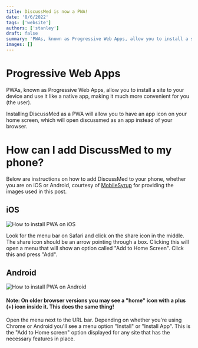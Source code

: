 ```yaml
---
title: DiscussMed is now a PWA!
date: '8/6/2022'
tags: ['website']
authors: ['stanley']
draft: false
summary: 'PWAs, known as Progressive Web Apps, allow you to install a site to your device and use it like a native app, making it much more convenient for you (the user). Read more to learn how.'
images: []
---
```


# Progressive Web Apps

PWAs, known as Progressive Web Apps, allow you to install a site to your device and use it like a native app, making it much more convenient for you (the user).

Installing DiscussMed as a PWA will allow you to have an app icon on your home screen, which will open discussmed as an app instead of your browser.

# How can I add DiscussMed to my phone?

Below are instructions on how to add DiscussMed to your phone, whether you are on iOS or Android, courtesy of [MobileSyrup](https://mobilesyrup.com/2020/05/24/how-install-progressive-web-app-pwa-android-ios-pc-mac/) for providing the images used in this post.

## iOS

![How to install PWA on iOS](/static/images/installpwaios.png)

Look for the menu bar on Safari and click on the share icon in the middle. The share icon should be an arrow pointing through a box. Clicking this will open a menu that will show an option called "Add to Home Screen". Click this and press "Add".

## Android

![How to install PWA on Android](/static/images/installpwaandroid.png)

#### Note: On older browser versions you may see a "home" icon with a plus (+) icon inside it. This does the same thing!

Open the menu next to the URL bar. Depending on whether you're using Chrome or Android you'll see a menu option "Install" or "Install App". This is the "Add to Home screen" option displayed for any site that has the necessary features in place.
